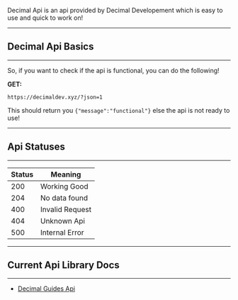 Decimal Api is an api provided by Decimal Developement which is easy to use and quick to work on!

---

## Decimal Api Basics

---

So, if you want to check if the api is functional, you can do the following!

**GET:**
```
https://decimaldev.xyz/?json=1
```

This should return you `{"message":"functional"}` else the api is not ready to use!

---

## Api Statuses

---

| Status | Meaning                 |
|--------|-------------------------|
| 200    | Working Good            |
| 204    | No data found           |
| 400    | Invalid Request         |
| 404    | Unknown Api             |
| 500    | Internal Error          |

---

## Current Api Library Docs

---

- [Decimal Guides Api](https://decimaldev.xyz/guides/decimal-guides-api)
